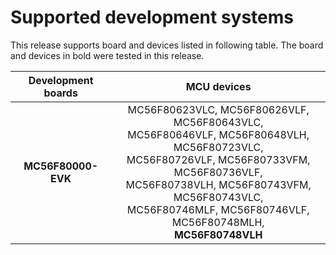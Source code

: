 # Supported development systems

This release supports board and devices listed in following table. The board and devices in bold were tested in this release.

|Development boards|MCU devices|
|:--:              |:--:       |
|**MC56F80000-EVK**|MC56F80623VLC, MC56F80626VLF, MC56F80643VLC,<br/> MC56F80646VLF, MC56F80648VLH, MC56F80723VLC,<br/> MC56F80726VLF, MC56F80733VFM, MC56F80736VLF,<br/> MC56F80738VLH, MC56F80743VFM, MC56F80743VLC,<br/> MC56F80746MLF, MC56F80746VLF, MC56F80748MLH,<br/> **MC56F80748VLH**|
